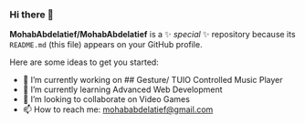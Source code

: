 ### Hi there 👋


**MohabAbdelatief/MohabAbdelatief** is a ✨ _special_ ✨ repository because its `README.md` (this file) appears on your GitHub profile.

Here are some ideas to get you started:

- 🔭 I’m currently working on ## Gesture/ TUIO Controlled Music Player
- 🌱 I’m currently learning Advanced Web Development
- 👯 I’m looking to collaborate on Video Games
- 📫 How to reach me: mohababdelatief@gmail.com
